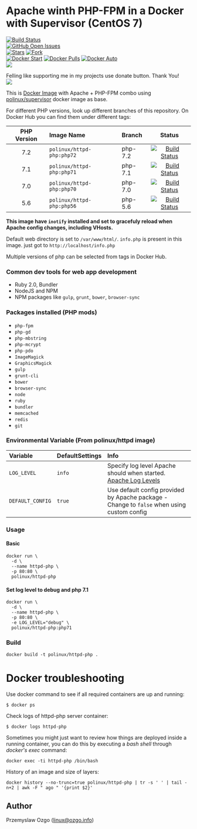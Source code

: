 # Apache winth PHP-FPM in a Docker with Supervisor (CentOS 7)

[![Build Status](https://travis-ci.org/pozgo/docker-httpd-php.svg)](https://travis-ci.org/pozgo/docker-httpd-php)  
[![GitHub Open Issues](https://img.shields.io/github/issues/pozgo/docker-httpd-php.svg)](https://github.com/pozgo/docker-httpd-php/issues)  
[![Stars](https://img.shields.io/github/stars/pozgo/docker-httpd-php.svg?style=social&label=Stars)]()
[![Fork](https://img.shields.io/github/forks/pozgo/docker-httpd-php.svg?style=social&label=Fork)]()  
[![Docker Start](https://img.shields.io/docker/stars/polinux/httpd-php.svg)](https://hub.docker.com/r/polinux/httpd-php)
[![Docker Pulls](https://img.shields.io/docker/pulls/polinux/httpd-php.svg)](https://hub.docker.com/r/polinux/httpd-php)
[![Docker Auto](https://img.shields.io/docker/automated/polinux/httpd-php.svg)](https://hub.docker.com/r/polinux/httpd-php)  
[![](https://img.shields.io/github/release/pozgo/docker-httpd-php.svg)](http://microbadger.com/images/polinux/httpd-php)


Felling like supporting me in my projects use donate button. Thank You!  
[![](https://img.shields.io/badge/donate-PayPal-blue.svg)](https://www.paypal.me/POzgo)

This is [Docker Image](https://registry.hub.docker.com/u/polinux/httpd-php/) with Apache + PHP-FPM combo using [polinux/supervisor](https://hub.docker.com/r/polinux/supervisor) docker image as base.

For different PHP versions, look up different branches of this repository.
On Docker Hub you can find them under different tags:

|PHP Version|Image Name| Branch |Status|
|:-:|:--|:--|:-:|
|7.2|`polinux/httpd-php:php72`|php-7.2|[![Build Status](https://travis-ci.org/pozgo/docker-httpd-php.svg?branch=php-7.2)](https://travis-ci.org/pozgo/docker-httpd-php)|
|7.1|`polinux/httpd-php:php71`|php-7.1|[![Build Status](https://travis-ci.org/pozgo/docker-httpd-php.svg?branch=php-7.1)](https://travis-ci.org/pozgo/docker-httpd-php)|
|7.0|`polinux/httpd-php:php70`|php-7.0|[![Build Status](https://travis-ci.org/pozgo/docker-httpd-php.svg?branch=php-7.0)](https://travis-ci.org/pozgo/docker-httpd-php)|
|5.6|`polinux/httpd-php:php56`|php-5.6|[![Build Status](https://travis-ci.org/pozgo/docker-httpd-php.svg?branch=php-5.6)](https://travis-ci.org/pozgo/docker-httpd-php)|

**This image have `inotify` installed and set to gracefuly reload when Apache config changes, including VHosts.**

Default web directory is set to `/var/www/html/`.
`info.php` is present in this image. just got to `http://localhost/info.php`

Multiple versions of php can be selected from tags in Docker Hub. 


### Common dev tools for web app development

- Ruby 2.0, Bundler
- NodeJS and NPM
- NPM packages like `gulp`, `grunt`, `bower`, `browser-sync`

### Packages installed (PHP mods)

- `php-fpm`  
- `php-gd`  
- `php-mbstring`  
- `php-mcrypt`  
- `php-pdo`  
- `ImageMagick`  
- `GraphicsMagick`  
- `gulp`  
- `grunt-cli`  
- `bower`  
- `browser-sync`  
- `node`  
- `ruby`  
- `bundler`  
- `memcached`  
- `redis`  
- `git`

### Environmental Variable (From polinux/httpd image)

|Variable|DefaultSettings|Info|
|:--|:--|:--|
|`LOG_LEVEL`|`info`|Specify log level Apache should when started. [Apache Log Levels](https://httpd.apache.org/docs/2.4/mod/core.html#loglevel)|
|`DEFAULT_CONFIG`|`true`|Use default config provided by Apache package - Change to `false` when using custom config|

### Usage

#### Basic

    docker run \
      -d \
      --name httpd-php \
      -p 80:80 \
      polinux/httpd-php

#### Set log level to debug and php 7.1

    docker run \
      -d \
      --name httpd-php \
      -p 80:80 \
      -e LOG_LEVEL="debug" \
      polinux/httpd-php:php71

### Build

    docker build -t polinux/httpd-php .

Docker troubleshooting
======================

Use docker command to see if all required containers are up and running:
```
$ docker ps
```

Check logs of httpd-php server container:
```
$ docker logs httpd-php
```

Sometimes you might just want to review how things are deployed inside a running
 container, you can do this by executing a _bash shell_ through _docker's
 exec_ command:
```
docker exec -ti httpd-php /bin/bash
```

History of an image and size of layers:
```
docker history --no-trunc=true polinux/httpd-php | tr -s ' ' | tail -n+2 | awk -F " ago " '{print $2}'
```

## Author

Przemyslaw Ozgo (<linux@ozgo.info>)